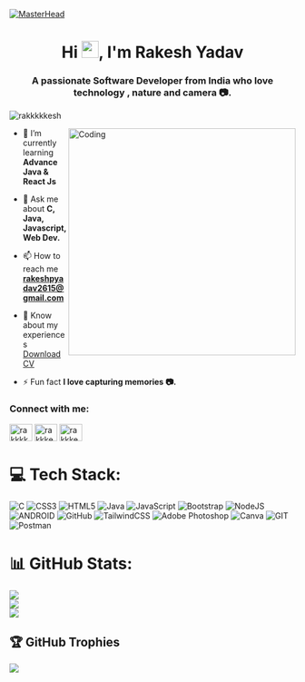 [![MasterHead](https://github.com/rakkkkkesh/rakkkkkesh/blob/main/Masterhead.png)](https://rakkkkkesh.github.io/RakeshPortfolio/)
<h1 align="center">Hi <img src="https://github.com/TheDudeThatCode/TheDudeThatCode/blob/master/Assets/Hi.gif" width="30">, I'm Rakesh Yadav</h1>
<h3 align="center">A passionate Software Developer from India who love technology , nature and camera 📷.</h3>


<p align="left"> <img src="https://komarev.com/ghpvc/?username=rakkkkkesh&label=Profile%20views&color=0e75b6&style=flat" alt="rakkkkkesh" /> </p>
<img align="right" alt="Coding" width="400" src="https://www.freecodecamp.org/news/content/images/2022/11/hire-full-stack-developers1546507474317-1.gif">

- 🌱 I’m currently learning **Advance Java & React Js**

- 💬 Ask me about **C, Java, Javascript, Web Dev.**

- 📫 How to reach me **rakeshpyadav2615@gmail.com**

- 📄 Know about my experiences [Download CV](https://drive.google.com/file/d/1dq3bcf44bkH3WWSet8-XoHGjlCKZYwYs/view?usp=drive_link)

- ⚡ Fun fact **I love capturing memories 📷.**

<h3 align="left">Connect with me:</h3>
<p align="left">
<a href="https://linkedin.com/in/rakkkkkesh" target="blank"><img align="center" src="https://raw.githubusercontent.com/rahuldkjain/github-profile-readme-generator/master/src/images/icons/Social/linked-in-alt.svg" alt="rakkkkkesh" height="30" width="40" /></a>
<a href="https://instagram.com/rakkkesh_" target="blank"><img align="center" src="https://raw.githubusercontent.com/rahuldkjain/github-profile-readme-generator/master/src/images/icons/Social/instagram.svg" alt="rakkkesh_" height="30" width="40" /></a>
<a href="https://twitter.com/rakkkesh_" target="blank"><img align="center" src="https://raw.githubusercontent.com/rahuldkjain/github-profile-readme-generator/master/src/images/icons/Social/twitter.svg" alt="rakkkesh_" height="30" width="40" /></a>
</p>

# 💻 Tech Stack:
![C](https://img.shields.io/badge/c-%2300599C.svg?style=for-the-badge&logo=c&logoColor=white) ![CSS3](https://img.shields.io/badge/css3-%231572B6.svg?style=for-the-badge&logo=css3&logoColor=white) ![HTML5](https://img.shields.io/badge/html5-%23E34F26.svg?style=for-the-badge&logo=html5&logoColor=white) ![Java](https://img.shields.io/badge/java-%23ED8B00.svg?style=for-the-badge&logo=java&logoColor=white) ![JavaScript](https://img.shields.io/badge/javascript-%23323330.svg?style=for-the-badge&logo=javascript&logoColor=%23F7DF1E) ![Bootstrap](https://img.shields.io/badge/bootstrap-%23563D7C.svg?style=for-the-badge&logo=bootstrap&logoColor=white) ![NodeJS](https://img.shields.io/badge/node.js-6DA55F?style=for-the-badge&logo=node.js&logoColor=white) ![ANDROID](https://img.shields.io/badge/android-%2320232a.svg?style=for-the-badge&logo=android&logoColor=%a4c639) ![GitHub](https://img.shields.io/badge/GitHub-%23121011.svg?style=for-the-badge&logo=github&logoColor=white) ![TailwindCSS](https://img.shields.io/badge/tailwindcss-%2338B2AC.svg?style=for-the-badge&logo=tailwind-css&logoColor=white) ![Adobe Photoshop](https://img.shields.io/badge/adobephotoshop-%2331A8FF.svg?style=for-the-badge&logo=adobephotoshop&logoColor=white) ![Canva](https://img.shields.io/badge/Canva-%2300C4CC.svg?style=for-the-badge&logo=Canva&logoColor=white) ![GIT](https://img.shields.io/badge/Git-fc6d26?style=for-the-badge&logo=git&logoColor=white) ![Postman](https://img.shields.io/badge/Postman-FF6C37?style=for-the-badge&logo=postman&logoColor=white) 
# 📊 GitHub Stats:
![](https://github-readme-stats.vercel.app/api?username=rakkkkkesh&theme=default&hide_border=false&include_all_commits=false&count_private=false)<br/>
![](https://github-readme-streak-stats.herokuapp.com/?user=rakkkkkesh&theme=default&hide_border=false)<br/>
![](https://github-readme-stats.vercel.app/api/top-langs/?username=rakkkkkesh&theme=default&hide_border=false&include_all_commits=false&count_private=false&layout=compact)

## 🏆 GitHub Trophies
![](https://github-profile-trophy.vercel.app/?username=rakkkkkesh&theme=flat&no-frame=false&no-bg=false&margin-w=4)
